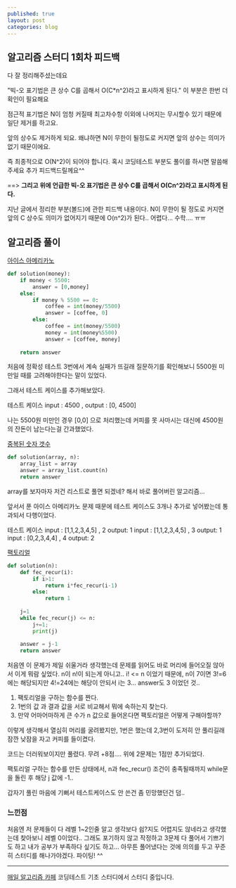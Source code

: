 ```yaml
---
published: true
layout: post
categories: blog
---
```


## 알고리즘 스터디 1회차 피드백
다 잘 정리해주셨는데요

"빅-오 표기법은 큰 상수 C를 곱해서 O(C*n^2)라고 표시하게 된다." 이 부분은 한번 더 확인이 필요해요

점근적 표기법은 N이 엄청 커질때 최고차수항 이외에 나머지는 무시할수 있기 때문에 일단 제거를 하고요.

앞의 상수도 제거하게 되요. 왜냐하면 N이 무한이 될정도로 커지면 앞의 상수는 의미가 없기 때문이에요.

즉 최종적으로 O(N^2)이 되어야 합니다. 혹시 코딩테스트 부분도 풀이를 하시면 말씀해주세요 추가 피드백드릴께요^^

==> **그리고 위에 언급한 빅-오 표기법은 큰 상수 C를 곱해서 O(Cn^2)라고 표시하게 된다.**

지난 글에서 정리한 부분(볼드)에 관한 피드백 내용이다. N이 무한이 될 정도로 커지면 앞의 C 상수도 의미가 없어지기 때문에 O(n^2)가 된다.. 어렵다... 수학.... ㅠㅠ


## 알고리즘 풀이

[아이스 아메리카노](https://school.programmers.co.kr/learn/courses/30/lessons/120819)

```python
def solution(money):
    if money < 5500:
        answer = [0,money]
    else:
        if money % 5500 == 0:
            coffee = int(money/5500)
            answer = [coffee, 0]
        else:
            coffee = int(money/5500)
            money = int(money%5500)
            answer = [coffee, money]
    
    return answer
```

처음에 정확성 테스트 3번에서 계속 실패가 뜨길래 질문하기를 확인해보니 5500원 미만일 때를 고려해야한다는 말이 있었다.

그래서 테스트 케이스를 추가해보았다.

테스트 케이스
input : 4500 , output : [0, 4500]

나는 5500원 미만인 경우 [0,0] 으로 처리했는데 커피를 못 사마시는 대신에 4500원의 잔돈이 남는다는걸 간과했었다.

[중복된 숫자 갯수](https://school.programmers.co.kr/learn/courses/30/lessons/120583)

```python
def solution(array, n):
    array_list = array
    answer = array_list.count(n)
    return answer
```

array를 보자마자 저건 리스트로 풀면 되겠네? 해서 바로 풀어버린 알고리즘...

앞서서 푼 아이스 아메리카노 문제 때문에 테스트 케이스도 3개나 추가로 넣어봤는데 통과되서 다행이었다.

테스트 케이스
input : [1,1,2,3,4,5] , 2 output: 1
input : [1,1,2,3,4,5] , 3 output: 1
input : [0,2,3,4,4] , 4 output: 2

[팩토리얼](https://school.programmers.co.kr/learn/courses/30/lessons/120848)

```python
def solution(n):
    def fec_recur(i):
        if i>1:
            return i*fec_recur(i-1)
        else:
            return 1
    
    j=1
    while fec_recur(j) <= n:
        j+=1;
        print(j)
        
    answer = j-1
    return answer
```
처음엔 이 문제가 제일 쉬울거라 생각했는데 문제를 읽어도 바로 머리에 들어오질 않아서 이게 뭐람 싶었다. n이 n!이 되는게 아니고.. i! <= n 이었기 때문에,
n이 7이면 3!=6에는 해당되지만 4!=24에는 해당이 안되서 i는 3... answer도 3 이었던 것..

1. 팩토리얼을 구하는 함수를 짠다.
2. 1번의 값 과 결과 값을 서로 비교해서 뭐에 속하는지 찾는다.
3. 만약 어마어마하게 큰 수가 n 값으로 들어온다면 팩토리얼은 어떻게 구해야할까?

이렇게 생각해서 열심히 머리를 굴려봤지만, 1번은 했는데 2,3번이 도저히 안 풀리길래 잠깐 낮잠을 자고 커피를 들이켰다.

코드는 더러워보이지만 풀렸다. 무려 +8점.... 위에 2문제는 1점만 추가되었다.

팩토리얼 구하는 함수를 만든 상태에서, n과 fec_recur() 조건이 충족될때까지 while문을 돌린 후 해당 j 값에 -1..

갑자기 풀린 마음에 기뻐서 테스트케이스도 안 쓴건 좀 민망했던건 덤..

### 느낀점
처음엔 저 문제들이 다 레벨 1~2인줄 알고 생각보다 쉽?지도 어렵지도 않네라고 생각했는데 찾아보니 레벨 0이었다..
그래도 포기하지 않고 작정하고 3문제 다 풀어서 기쁘기도 하고 내가 공부가 부족하다 싶기도 하고... 아무튼 풀어냈다는 것에 의의를 두고 꾸준히 스터디를 해나가야겠다. 파이팅! ^^

---

[매일 알고리즘 카페](https://cafe.naver.com/dremdeveloper/948) 코딩테스트 기초 스터디에서 스터디 중입니다.
